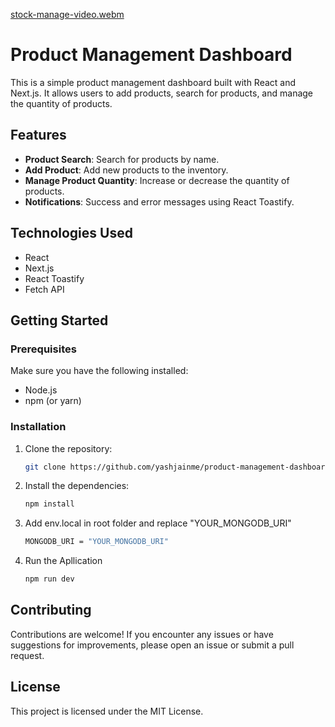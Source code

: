 

[stock-manage-video.webm](https://github.com/yashjainme/product-management-dashboard/assets/100665924/e2e8dfb3-9d38-4d1f-8d4e-0c6d40edb7a4)

# Product Management Dashboard

This is a simple product management dashboard built with React and Next.js. It allows users to add products, search for products, and manage the quantity of products.

## Features

- **Product Search**: Search for products by name.
- **Add Product**: Add new products to the inventory.
- **Manage Product Quantity**: Increase or decrease the quantity of products.
- **Notifications**: Success and error messages using React Toastify.

## Technologies Used

- React
- Next.js
- React Toastify
- Fetch API

## Getting Started

### Prerequisites

Make sure you have the following installed:

- Node.js
- npm (or yarn)

### Installation

1. Clone the repository:
   ```bash
   git clone https://github.com/yashjainme/product-management-dashboard.git
   
2. Install the dependencies:
   ```bash
   npm install
3. Add env.local in root folder and replace "YOUR_MONGODB_URI"
   ```bash
   MONGODB_URI = "YOUR_MONGODB_URI"
4. Run the Apllication
   ```bash
   npm run dev
## Contributing

Contributions are welcome! If you encounter any issues or have suggestions for improvements, please open an issue or submit a pull request.


## License

This project is licensed under the MIT License.
